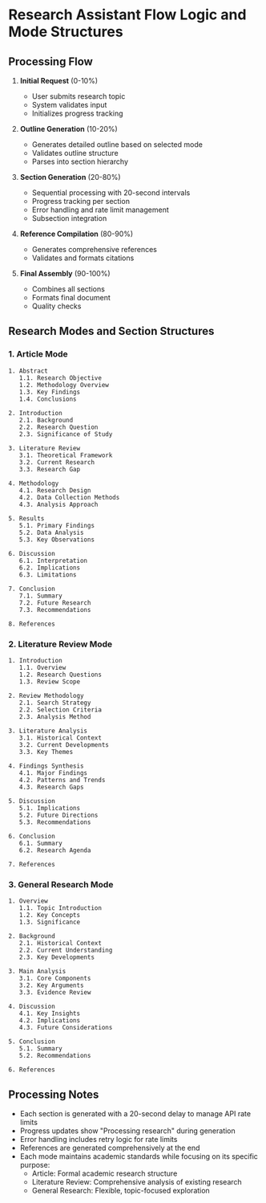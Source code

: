 # Research Assistant Flow Logic and Mode Structures

## Processing Flow

1. **Initial Request** (0-10%)
   - User submits research topic
   - System validates input
   - Initializes progress tracking

2. **Outline Generation** (10-20%)
   - Generates detailed outline based on selected mode
   - Validates outline structure
   - Parses into section hierarchy

3. **Section Generation** (20-80%)
   - Sequential processing with 20-second intervals
   - Progress tracking per section
   - Error handling and rate limit management
   - Subsection integration

4. **Reference Compilation** (80-90%)
   - Generates comprehensive references
   - Validates and formats citations

5. **Final Assembly** (90-100%)
   - Combines all sections
   - Formats final document
   - Quality checks

## Research Modes and Section Structures

### 1. Article Mode
```
1. Abstract
   1.1. Research Objective
   1.2. Methodology Overview
   1.3. Key Findings
   1.4. Conclusions

2. Introduction
   2.1. Background
   2.2. Research Question
   2.3. Significance of Study

3. Literature Review
   3.1. Theoretical Framework
   3.2. Current Research
   3.3. Research Gap

4. Methodology
   4.1. Research Design
   4.2. Data Collection Methods
   4.3. Analysis Approach

5. Results
   5.1. Primary Findings
   5.2. Data Analysis
   5.3. Key Observations

6. Discussion
   6.1. Interpretation
   6.2. Implications
   6.3. Limitations

7. Conclusion
   7.1. Summary
   7.2. Future Research
   7.3. Recommendations

8. References
```

### 2. Literature Review Mode
```
1. Introduction
   1.1. Overview
   1.2. Research Questions
   1.3. Review Scope

2. Review Methodology
   2.1. Search Strategy
   2.2. Selection Criteria
   2.3. Analysis Method

3. Literature Analysis
   3.1. Historical Context
   3.2. Current Developments
   3.3. Key Themes

4. Findings Synthesis
   4.1. Major Findings
   4.2. Patterns and Trends
   4.3. Research Gaps

5. Discussion
   5.1. Implications
   5.2. Future Directions
   5.3. Recommendations

6. Conclusion
   6.1. Summary
   6.2. Research Agenda

7. References
```

### 3. General Research Mode
```
1. Overview
   1.1. Topic Introduction
   1.2. Key Concepts
   1.3. Significance

2. Background
   2.1. Historical Context
   2.2. Current Understanding
   2.3. Key Developments

3. Main Analysis
   3.1. Core Components
   3.2. Key Arguments
   3.3. Evidence Review

4. Discussion
   4.1. Key Insights
   4.2. Implications
   4.3. Future Considerations

5. Conclusion
   5.1. Summary
   5.2. Recommendations

6. References
```

## Processing Notes

- Each section is generated with a 20-second delay to manage API rate limits
- Progress updates show "Processing research" during generation
- Error handling includes retry logic for rate limits
- References are generated comprehensively at the end
- Each mode maintains academic standards while focusing on its specific purpose:
  - Article: Formal academic research structure
  - Literature Review: Comprehensive analysis of existing research
  - General Research: Flexible, topic-focused exploration
